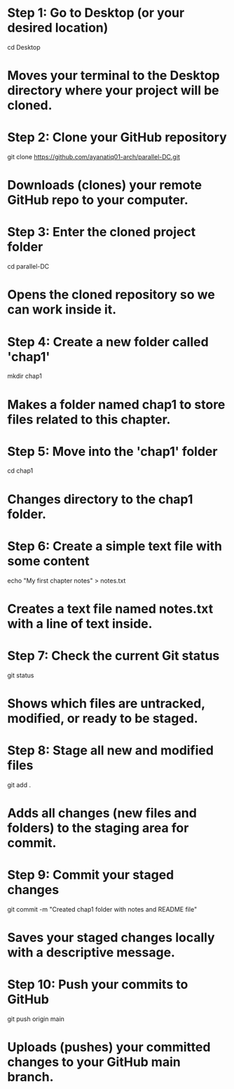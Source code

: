 # Step 1: Go to Desktop (or your desired location)
cd Desktop
# Moves your terminal to the Desktop directory where your project will be cloned.

# Step 2: Clone your GitHub repository
git clone https://github.com/ayanatiq01-arch/parallel-DC.git
# Downloads (clones) your remote GitHub repo to your computer.

# Step 3: Enter the cloned project folder
cd parallel-DC
# Opens the cloned repository so we can work inside it.

# Step 4: Create a new folder called 'chap1'
mkdir chap1
# Makes a folder named chap1 to store files related to this chapter.

# Step 5: Move into the 'chap1' folder
cd chap1
# Changes directory to the chap1 folder.

# Step 6: Create a simple text file with some content
echo "My first chapter notes" > notes.txt
# Creates a text file named notes.txt with a line of text inside.

# Step 7: Check the current Git status
git status
# Shows which files are untracked, modified, or ready to be staged.

# Step 8: Stage all new and modified files
git add .
# Adds all changes (new files and folders) to the staging area for commit.

# Step 9: Commit your staged changes
git commit -m "Created chap1 folder with notes and README file"
# Saves your staged changes locally with a descriptive message.

# Step 10: Push your commits to GitHub
git push origin main
# Uploads (pushes) your committed changes to your GitHub main branch.


